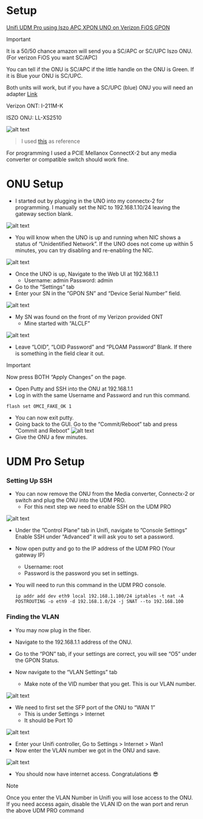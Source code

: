 # Setup
[Unifi UDM Pro using Iszo APC XPON UNO on Verizon FiOS GPON](https://www.amazon.com/iszo-Support-Modify-Network-Converter/dp/B0BZPZNKJ6) 


> [!IMPORTANT]
> It is a 50/50 chance amazon will send you a SC/APC or SC/UPC Iszo ONU. (For verizon FiOS you want SC/APC)
> 
> You can tell if the ONU is SC/APC if the little handle on the ONU is Green. If it is Blue your ONU is SC/UPC.
> 
> Both units will work, but if you have a SC/UPC (blue) ONU you will need an adapter [Link](https://www.amazon.com/dp/B0B51TKMMK?ref=ppx_yo2ov_dt_b_fed_asin_title)

Verizon ONT: I-211M-K

ISZO ONU: LL-XS2510

![alt text](<IMGs/0.jpg>)
> I used [this](https://hack-gpon.org/ont-odi-realtek-dfp-34x-2c2/) as reference

For programming I used a PCIE Mellanox ConnectX-2 but any media converter or compatible switch should work fine. 

# ONU Setup
- I started out by plugging in the UNO into my connectx-2 for programming. I manually set the NIC to 192.168.1.10/24 leaving the gateway section blank.

![alt text](<IMGs/1.jpg>)

- You will know when the UNO is up and running when NIC shows a status of “Unidentified Network”. If the UNO does not come up within 5 minutes, you can try disabling and re-enabling the NIC.

![alt text](IMGs/image.png)

- Once the UNO is up, Navigate to the Web UI at 192.168.1.1
    - Username: admin Password: admin
- Go to the “Settings” tab
- Enter your SN in the “GPON SN” and “Device Serial Number” field.

![alt text](IMGs/image-1.png)

- My SN was found on the front of my Verizon provided ONT
   - Mine started with “ALCLF”

![alt text](IMGs/image-2.png)

- Leave “LOID”, “LOID Password” and “PLOAM Password” Blank. If there is something in the field clear it out.

> [!IMPORTANT]
> Now press BOTH “Apply Changes” on the page.

- Open Putty and SSH into the ONU at 192.168.1.1
- Log in with the same Username and Password and run this command.
```
flash set OMCI_FAKE_OK 1
```
- You can now exit putty.
- Going back to the GUI. Go to the “Commit/Reboot” tab and press “Commit and Reboot”
![alt text](IMGs/image-3.png)
- Give the ONU a few minutes.
# UDM Pro Setup
### Setting Up SSH
- You can now remove the ONU from the Media converter, Connectx-2 or switch and plug the ONU into the UDM PRO.
    - For this next step we need to enable SSH on the UDM PRO

![alt text](IMGs/image-4.png)

- Under the ”Control Plane” tab in Unifi, navigate to ”Console Settings”
Enable SSH under “Advanced” it will ask you to set a password.
- Now open putty and go to the IP address of the UDM PRO (Your gateway IP)
    - Username: root 
    - Password is the password you set in settings.

- You will need to run this command in the UDM PRO console.
    ```
    ip addr add dev eth9 local 192.168.1.100/24 iptables -t nat -A POSTROUTING -o eth9 -d 192.168.1.0/24 -j SNAT --to 192.168.100
    ```
### Finding the VLAN
- You may now plug in the fiber.
- Navigate to the 192.168.1.1 address of the ONU.
- Go to the “PON” tab, if your settings are correct, you will see “O5” under the GPON Status.

- Now navigate to the “VLAN Settings” tab
    - Make note of the VID number that you get. This is our VLAN number.

![alt text](IMGs/image-5.png)

- We need to first set the SFP port of the ONU to “WAN 1” 
    - This is under Settings > Internet 
    - It should be Port 10

![alt text](IMGs/image-6.png)

- Enter your Unifi controller, Go to Settings > Internet > Wan1 
- Now enter the VLAN number we got in the ONU and save.

![alt text](IMGs/image-7.png)

- You should now have internet access. Congratulations 😎

> [!NOTE]
> Once you enter the VLAN Number in Unifi you will lose access to the ONU.
> If you need access again, disable the VLAN ID on the wan port and rerun the above UDM PRO command 

